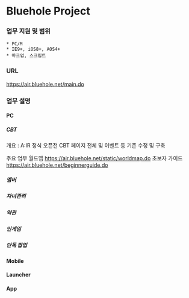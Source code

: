 # Bluehole Project

### 업무 지원 및 범위
	* PC/M
	* IE9+, iOS8+, AOS4+
	* 마크업, 스크립트

### URL
https://air.bluehole.net/main.do

### 업무 설명
#### PC
##### CBT
개요 : A:IR 정식 오픈전 CBT 페이지 전체 및 이벤트 등 기존 수정 및 구축

주요 업무
월드맵
https://air.bluehole.net/static/worldmap.do
초보자 가이드
https://air.bluehole.net/beginnerguide.do

##### 멤버
##### 자녀관리
##### 약관
##### 인게임
##### 단독 팝업
#### Mobile
#### Launcher
#### App